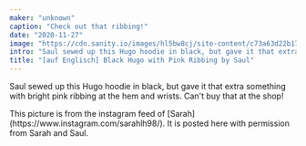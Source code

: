 ```yaml
---
maker: "unknown"
caption: "Check out that ribbing!"
date: "2020-11-27"
image: "https://cdn.sanity.io/images/hl5bw8cj/site-content/c73a63d22b171ce29161c068b9b259ba70e26d4d-1080x1080.jpg"
intro: "Saul sewed up this Hugo hoodie in black, but gave it that extra something with bright pink ribbing at the hem and wrists. Can't buy that at the shop!"
title: "[auf Englisch] Black Hugo with Pink Ribbing by Saul"
---
```



Saul sewed up this Hugo hoodie in black, but gave it that extra something with bright pink ribbing at the hem and wrists. Can't buy that at the shop!

<Note>
This picture is from the instagram feed of [Sarah](https://www.instagram.com/sarahlh98/). It is posted here with permission from Sarah and Saul.
</Note>

